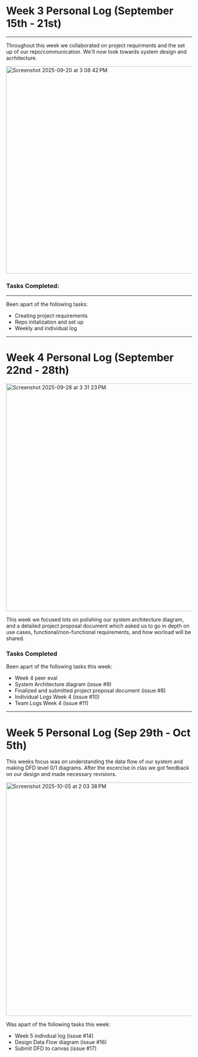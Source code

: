 # Week 3 Personal Log (September 15th - 21st)
---
Throughout this week we collaborated on project requirments and the set up of our repo/communication. We'll now look towards system design and acrhitecture. 

<img width="1199" height="561" alt="Screenshot 2025-09-20 at 3 08 42 PM" src="https://github.com/user-attachments/assets/a1dbc1e3-138c-4b37-abbf-51c8fb380f04" />

### Tasks Completed:
---
Been apart of the following tasks:

- Creating project requirements
- Repo initalization and set up
- Weekly and individual log
--- 

# Week 4 Personal Log (September 22nd - 28th)

<img width="1058" height="616" alt="Screenshot 2025-09-28 at 3 31 23 PM" src="https://github.com/user-attachments/assets/0febdbac-efb0-4669-9d92-2fa3bbd5afb0" />

This week we focused lots on polishing our system architecture diagram, and a detailed project proposal document which asked us to go in depth on use cases, functional/non-functional requirements, and how worload will be shared.

### Tasks Completed
Been apart of the following tasks this week:

- Week 4 peer eval
- System Architecture diagram (issue #9)
- Finalized and submitted project proposal document (issue #8)
- Individual Logs Week 4 (issue #10)
- Team Logs Week 4 (issue #11)

---

# Week 5 Personal Log (Sep 29th - Oct 5th)

This weeks focus was on understanding the data flow of our system and making DFD level 0/1 diagrams. After the excercise in clas we got feedback on our design and made necessary revisions.

<img width="1069" height="632" alt="Screenshot 2025-10-05 at 2 03 38 PM" src="https://github.com/user-attachments/assets/221fbbbe-aa4c-4385-889c-d307f923a33f" />

Was apart of the following tasks this week:

- Week 5 indivdual log (issue #14)
- Design Data Flow diagram (issue #16)
- Submit DFD to canvas (issue #17)
